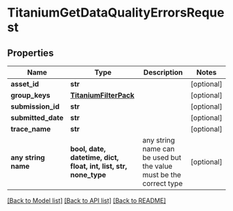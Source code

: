 # TitaniumGetDataQualityErrorsRequest


## Properties
Name | Type | Description | Notes
------------ | ------------- | ------------- | -------------
**asset_id** | **str** |  | [optional] 
**group_keys** | [**TitaniumFilterPack**](TitaniumFilterPack.md) |  | [optional] 
**submission_id** | **str** |  | [optional] 
**submitted_date** | **str** |  | [optional] 
**trace_name** | **str** |  | [optional] 
**any string name** | **bool, date, datetime, dict, float, int, list, str, none_type** | any string name can be used but the value must be the correct type | [optional]

[[Back to Model list]](../README.md#documentation-for-models) [[Back to API list]](../README.md#documentation-for-api-endpoints) [[Back to README]](../README.md)


